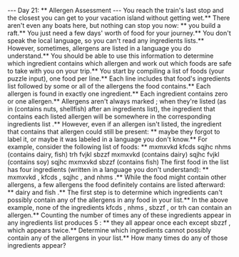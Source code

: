 --- Day 21: ** Allergen Assessment ---
You reach the train's last stop and the closest you can get to your vacation island without getting wet.** There aren't even any boats here, but nothing can stop you now: ** you build a raft.** You just need a few days' worth of food for your journey.**
You don't speak the local language, so you can't read any ingredients lists.** However, sometimes, allergens are listed in a language you
do
understand.** You should be able to use this information to determine which ingredient contains which allergen and
work out which foods are safe
to take with you on your trip.**
You start by compiling a list of foods (your puzzle input), one food per line.** Each line includes that food's
ingredients list
followed by some or all of the allergens the food contains.**
Each allergen is found in exactly one ingredient.** Each ingredient contains zero or one allergen.**
Allergens aren't always marked
; when they're listed (as in
(contains nuts, shellfish)
after an ingredients list), the ingredient that contains each listed allergen will be
somewhere in the corresponding ingredients list
.** However, even if an allergen isn't listed, the ingredient that contains that allergen could still be present: ** maybe they forgot to label it, or maybe it was labeled in a language you don't know.**
For example, consider the following list of foods: **
mxmxvkd kfcds sqjhc nhms (contains dairy, fish)
trh fvjkl sbzzf mxmxvkd (contains dairy)
sqjhc fvjkl (contains soy)
sqjhc mxmxvkd sbzzf (contains fish)
The first food in the list has four ingredients (written in a language you don't understand): **
mxmxvkd
,
kfcds
,
sqjhc
, and
nhms
.** While the food might contain other allergens, a few allergens the food definitely contains are listed afterward: **
dairy
and
fish
.**
The first step is to determine which ingredients
can't possibly
contain any of the allergens in any food in your list.** In the above example, none of the ingredients
kfcds
,
nhms
,
sbzzf
, or
trh
can contain an allergen.** Counting the number of times any of these ingredients appear in any ingredients list produces
5
: ** they all appear once each except
sbzzf
, which appears twice.**
Determine which ingredients cannot possibly contain any of the allergens in your list.**
How many times do any of those ingredients appear?
